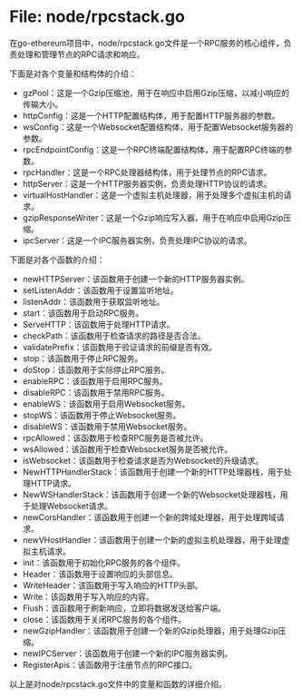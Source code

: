 # File: node/rpcstack.go

在go-ethereum项目中，node/rpcstack.go文件是一个RPC服务的核心组件，负责处理和管理节点的RPC请求和响应。

下面是对各个变量和结构体的介绍：

- gzPool：这是一个Gzip压缩池，用于在响应中启用Gzip压缩，以减小响应的传输大小。
- httpConfig：这是一个HTTP配置结构体，用于配置HTTP服务器的参数。
- wsConfig：这是一个Websocket配置结构体，用于配置Websocket服务器的参数。
- rpcEndpointConfig：这是一个RPC终端配置结构体，用于配置RPC终端的参数。
- rpcHandler：这是一个RPC处理器结构体，用于处理节点的RPC请求。
- httpServer：这是一个HTTP服务器实例，负责处理HTTP协议的请求。
- virtualHostHandler：这是一个虚拟主机处理器，用于处理多个虚拟主机的请求。
- gzipResponseWriter：这是一个Gzip响应写入器，用于在响应中启用Gzip压缩。
- ipcServer：这是一个IPC服务器实例，负责处理IPC协议的请求。

下面是对各个函数的介绍：

- newHTTPServer：该函数用于创建一个新的HTTP服务器实例。
- setListenAddr：该函数用于设置监听地址。
- listenAddr：该函数用于获取监听地址。
- start：该函数用于启动RPC服务。
- ServeHTTP：该函数用于处理HTTP请求。
- checkPath：该函数用于检查请求的路径是否合法。
- validatePrefix：该函数用于验证请求的前缀是否有效。
- stop：该函数用于停止RPC服务。
- doStop：该函数用于实际停止RPC服务。
- enableRPC：该函数用于启用RPC服务。
- disableRPC：该函数用于禁用RPC服务。
- enableWS：该函数用于启用Websocket服务。
- stopWS：该函数用于停止Websocket服务。
- disableWS：该函数用于禁用Websocket服务。
- rpcAllowed：该函数用于检查RPC服务是否被允许。
- wsAllowed：该函数用于检查Websocket服务是否被允许。
- isWebsocket：该函数用于检查请求是否为Websocket的升级请求。
- NewHTTPHandlerStack：该函数用于创建一个新的HTTP处理器栈，用于处理HTTP请求。
- NewWSHandlerStack：该函数用于创建一个新的Websocket处理器栈，用于处理Websocket请求。
- newCorsHandler：该函数用于创建一个新的跨域处理器，用于处理跨域请求。
- newVHostHandler：该函数用于创建一个新的虚拟主机处理器，用于处理虚拟主机请求。
- init：该函数用于初始化RPC服务的各个组件。
- Header：该函数用于设置响应的头部信息。
- WriteHeader：该函数用于写入响应的HTTP头部。
- Write：该函数用于写入响应的内容。
- Flush：该函数用于刷新响应，立即将数据发送给客户端。
- close：该函数用于关闭RPC服务的各个组件。
- newGzipHandler：该函数用于创建一个新的Gzip处理器，用于处理Gzip压缩。
- newIPCServer：该函数用于创建一个新的IPC服务器实例。
- RegisterApis：该函数用于注册节点的RPC接口。

以上是对node/rpcstack.go文件中的变量和函数的详细介绍。


